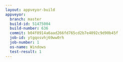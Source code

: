 ```yaml
---
layout: appveyor-build
appveyor:
  branch: master
  build-id: 51475004
  build-number: 636
  commit: b04f0914a6aad266fd765cd2b7e4092c9d90b45f
  job-id: ytgqosvhj69ww0rh
  job-number: 1
  os-name: Windows
  test-result: 1
---
```

